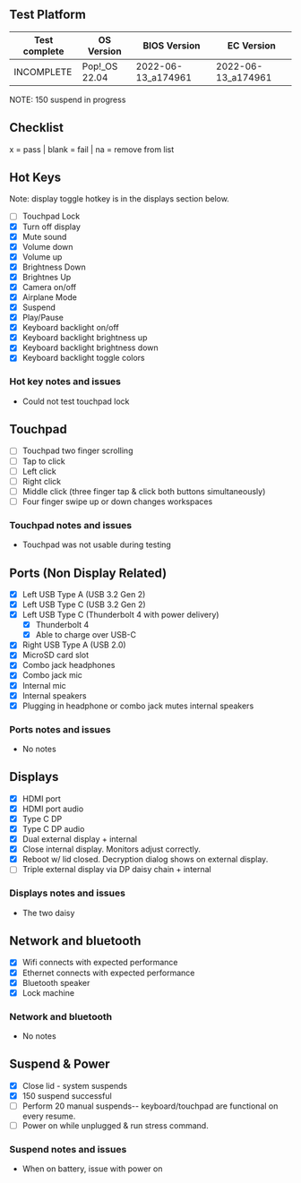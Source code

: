 ## Test Platform

| Test complete | OS Version     | BIOS Version        | EC Version          |
| ------------- | -------------- | ------------------- | ------------------- |
| INCOMPLETE    | Pop!\_OS 22.04 | 2022-06-13\_a174961 | 2022-06-13\_a174961 |

NOTE: 150 suspend in progress

## Checklist
x = pass | blank = fail | na = remove from list

## Hot Keys

Note: display toggle hotkey is in the displays section below.

- [ ] Touchpad Lock
- [x] Turn off display
- [x] Mute sound
- [x] Volume down
- [x] Volume up
- [x] Brightness Down
- [x] Brightnes Up
- [x] Camera on/off
- [x] Airplane Mode
- [x] Suspend
- [x] Play/Pause
- [x] Keyboard backlight on/off
- [x] Keyboard backlight brightness up
- [x] Keyboard backlight brightness down
- [x] Keyboard backlight toggle colors

### Hot key notes and issues

- Could not test touchpad lock

## Touchpad

- [ ] Touchpad two finger scrolling 
- [ ] Tap to click
- [ ] Left click
- [ ] Right click
- [ ] Middle click (three finger tap & click both buttons simultaneously)
- [ ] Four finger swipe up or down changes workspaces

### Touchpad notes and issues

- Touchpad was not usable during testing

## Ports (Non Display Related)

- [x] Left USB Type A (USB 3.2 Gen 2)
- [x] Left USB Type C (USB 3.2 Gen 2)
- [x] Left USB Type C (Thunderbolt 4 with power delivery)
  - [x] Thunderbolt 4
  - [x] Able to charge over USB-C
- [x] Right USB Type A (USB 2.0)
- [x] MicroSD card slot
- [x] Combo jack headphones
- [x] Combo jack mic
- [x] Internal mic
- [x] Internal speakers
- [x] Plugging in headphone or combo jack mutes internal speakers

### Ports notes and issues

- No notes

## Displays

- [x] HDMI port
- [x] HDMI port audio
- [x] Type C DP
- [x] Type C DP audio
- [x] Dual external display + internal
- [x] Close internal display. Monitors adjust correctly.
- [x] Reboot w/ lid closed. Decryption dialog shows on external display.
- [ ] Triple external display via DP daisy chain + internal

### Displays notes and issues

- The two daisy

## Network and bluetooth

- [x] Wifi connects with expected performance
- [x] Ethernet connects with expected performance
- [x] Bluetooth speaker
- [x] Lock machine

### Network and bluetooth

- No notes

## Suspend & Power

- [x] Close lid - system suspends
- [x] 150 suspend successful
- [ ] Perform 20 manual suspends-- keyboard/touchpad are functional on every resume.
- [ ] Power on while unplugged & run stress command.

### Suspend notes and issues

- When on battery, issue with power on
